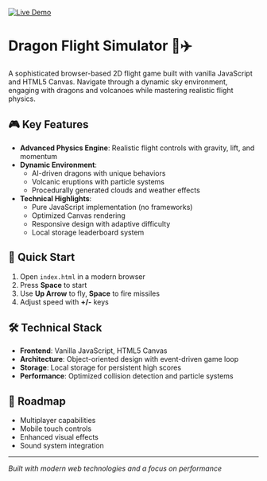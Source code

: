 [![Live Demo](https://img.shields.io/badge/Live%20Demo-Online-brightgreen?style=for-the-badge&logo=github)](https://sarthakh330.github.io/dragon-flight-simulator/)


# Dragon Flight Simulator 🐉✈️

A sophisticated browser-based 2D flight game built with vanilla JavaScript and HTML5 Canvas. Navigate through a dynamic sky environment, engaging with dragons and volcanoes while mastering realistic flight physics.

## 🎮 Key Features

- **Advanced Physics Engine**: Realistic flight controls with gravity, lift, and momentum
- **Dynamic Environment**: 
  - AI-driven dragons with unique behaviors
  - Volcanic eruptions with particle systems
  - Procedurally generated clouds and weather effects
- **Technical Highlights**:
  - Pure JavaScript implementation (no frameworks)
  - Optimized Canvas rendering
  - Responsive design with adaptive difficulty
  - Local storage leaderboard system

## 🎯 Quick Start

1. Open `index.html` in a modern browser
2. Press **Space** to start
3. Use **Up Arrow** to fly, **Space** to fire missiles
4. Adjust speed with **+/-** keys

## 🛠️ Technical Stack

- **Frontend**: Vanilla JavaScript, HTML5 Canvas
- **Architecture**: Object-oriented design with event-driven game loop
- **Storage**: Local storage for persistent high scores
- **Performance**: Optimized collision detection and particle systems

## 🔮 Roadmap

- Multiplayer capabilities
- Mobile touch controls
- Enhanced visual effects
- Sound system integration

---

*Built with modern web technologies and a focus on performance* 